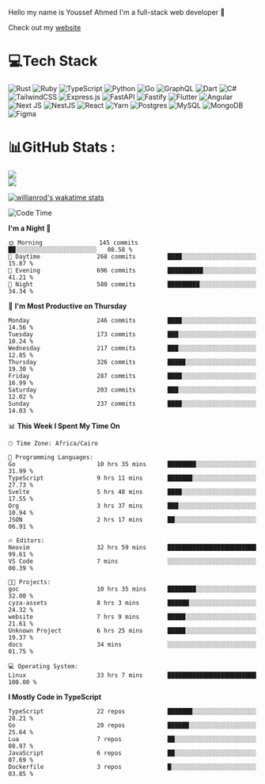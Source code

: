 Hello my name is Youssef Ahmed I'm a full-stack web developer 👋

Check out my [website](https://youssefahmed.vercel.app)
 
# 💻Tech Stack

![Rust](https://img.shields.io/badge/rust-%23000000.svg?style=for-the-badge&logo=rust&logoColor=white) ![Ruby](https://img.shields.io/badge/ruby-%23CC342D.svg?style=for-the-badge&logo=ruby&logoColor=white) ![TypeScript](https://img.shields.io/badge/typescript-%23007ACC.svg?style=for-the-badge&logo=typescript&logoColor=white) ![Python](https://img.shields.io/badge/python-3670A0?style=for-the-badge&logo=python&logoColor=ffdd54) ![Go](https://img.shields.io/badge/go-%2300ADD8.svg?style=for-the-badge&logo=go&logoColor=white) ![GraphQL](https://img.shields.io/badge/-GraphQL-E10098?style=for-the-badge&logo=graphql&logoColor=white) ![Dart](https://img.shields.io/badge/dart-%230175C2.svg?style=for-the-badge&logo=dart&logoColor=white) ![C#](https://img.shields.io/badge/c%23-%23239120.svg?style=for-the-badge&logo=c-sharp&logoColor=white) ![TailwindCSS](https://img.shields.io/badge/tailwindcss-%2338B2AC.svg?style=for-the-badge&logo=tailwind-css&logoColor=white) ![Express.js](https://img.shields.io/badge/express.js-%23404d59.svg?style=for-the-badge&logo=express&logoColor=%2361DAFB) ![FastAPI](https://img.shields.io/badge/FastAPI-005571?style=for-the-badge&logo=fastapi) ![Fastify](https://img.shields.io/badge/fastify-%23000000.svg?style=for-the-badge&logo=fastify&logoColor=white) ![Flutter](https://img.shields.io/badge/Flutter-%2302569B.svg?style=for-the-badge&logo=Flutter&logoColor=white) ![Angular](https://img.shields.io/badge/angular-%23DD0031.svg?style=for-the-badge&logo=angular&logoColor=white) ![Next JS](https://img.shields.io/badge/Next-black?style=for-the-badge&logo=next.js&logoColor=white) ![NestJS](https://img.shields.io/badge/nestjs-%23E0234E.svg?style=for-the-badge&logo=nestjs&logoColor=white) ![React](https://img.shields.io/badge/react-%2320232a.svg?style=for-the-badge&logo=react&logoColor=%2361DAFB) ![Yarn](https://img.shields.io/badge/yarn-%232C8EBB.svg?style=for-the-badge&logo=yarn&logoColor=white) ![Postgres](https://img.shields.io/badge/postgres-%23316192.svg?style=for-the-badge&logo=postgresql&logoColor=white) ![MySQL](https://img.shields.io/badge/mysql-%2300f.svg?style=for-the-badge&logo=mysql&logoColor=white) ![MongoDB](https://img.shields.io/badge/MongoDB-%234ea94b.svg?style=for-the-badge&logo=mongodb&logoColor=white)     ![Figma](https://img.shields.io/badge/figma-%23F24E1E.svg?style=for-the-badge&logo=figma&logoColor=white)

# 📊GitHub Stats :

![](https://github-readme-stats.vercel.app/api?username=joetifa2003&theme=tokyonight&hide_border=false&include_all_commits=false&count_private=false)<br/>
![](https://github-readme-streak-stats.herokuapp.com/?user=joetifa2003&theme=tokyonight&hide_border=false)<br/>

[![willianrod's wakatime stats](https://github-readme-stats.vercel.app/api/wakatime?username=joetifa2003&layout=compact)](https://github.com/anuraghazra/github-readme-stats)
<!--START_SECTION:waka-->
![Code Time](http://img.shields.io/badge/Code%20Time-2%2C877%20hrs%2043%20mins-blue)

**I'm a Night 🦉** 

```text
🌞 Morning                145 commits         ██░░░░░░░░░░░░░░░░░░░░░░░   08.58 % 
🌆 Daytime                268 commits         ████░░░░░░░░░░░░░░░░░░░░░   15.87 % 
🌃 Evening                696 commits         ██████████░░░░░░░░░░░░░░░   41.21 % 
🌙 Night                  580 commits         █████████░░░░░░░░░░░░░░░░   34.34 % 
```
📅 **I'm Most Productive on Thursday** 

```text
Monday                   246 commits         ████░░░░░░░░░░░░░░░░░░░░░   14.56 % 
Tuesday                  173 commits         ███░░░░░░░░░░░░░░░░░░░░░░   10.24 % 
Wednesday                217 commits         ███░░░░░░░░░░░░░░░░░░░░░░   12.85 % 
Thursday                 326 commits         █████░░░░░░░░░░░░░░░░░░░░   19.30 % 
Friday                   287 commits         ████░░░░░░░░░░░░░░░░░░░░░   16.99 % 
Saturday                 203 commits         ███░░░░░░░░░░░░░░░░░░░░░░   12.02 % 
Sunday                   237 commits         ████░░░░░░░░░░░░░░░░░░░░░   14.03 % 
```


📊 **This Week I Spent My Time On** 

```text
🕑︎ Time Zone: Africa/Cairo

💬 Programming Languages: 
Go                       10 hrs 35 mins      ████████░░░░░░░░░░░░░░░░░   31.99 % 
TypeScript               9 hrs 11 mins       ███████░░░░░░░░░░░░░░░░░░   27.73 % 
Svelte                   5 hrs 48 mins       ████░░░░░░░░░░░░░░░░░░░░░   17.55 % 
Org                      3 hrs 37 mins       ███░░░░░░░░░░░░░░░░░░░░░░   10.94 % 
JSON                     2 hrs 17 mins       ██░░░░░░░░░░░░░░░░░░░░░░░   06.91 % 

🔥 Editors: 
Neovim                   32 hrs 59 mins      █████████████████████████   99.61 % 
VS Code                  7 mins              ░░░░░░░░░░░░░░░░░░░░░░░░░   00.39 % 

🐱‍💻 Projects: 
goc                      10 hrs 35 mins      ████████░░░░░░░░░░░░░░░░░   32.00 % 
cyza-assets              8 hrs 3 mins        ██████░░░░░░░░░░░░░░░░░░░   24.32 % 
website                  7 hrs 9 mins        █████░░░░░░░░░░░░░░░░░░░░   21.61 % 
Unknown Project          6 hrs 25 mins       █████░░░░░░░░░░░░░░░░░░░░   19.37 % 
docs                     34 mins             ░░░░░░░░░░░░░░░░░░░░░░░░░   01.75 % 

💻 Operating System: 
Linux                    33 hrs 7 mins       █████████████████████████   100.00 % 
```

**I Mostly Code in TypeScript** 

```text
TypeScript               22 repos            ███████░░░░░░░░░░░░░░░░░░   28.21 % 
Go                       20 repos            ██████░░░░░░░░░░░░░░░░░░░   25.64 % 
Lua                      7 repos             ██░░░░░░░░░░░░░░░░░░░░░░░   08.97 % 
JavaScript               6 repos             ██░░░░░░░░░░░░░░░░░░░░░░░   07.69 % 
Dockerfile               3 repos             █░░░░░░░░░░░░░░░░░░░░░░░░   03.85 % 
```




<!--END_SECTION:waka-->
